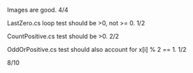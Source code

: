 Images are good. 4/4

LastZero.cs loop test should be >0, not >= 0. 1/2

CountPositive.cs test should be >0. 2/2

OddOrPositive.cs test should also account for x[i] % 2 == 1. 1/2

8/10

